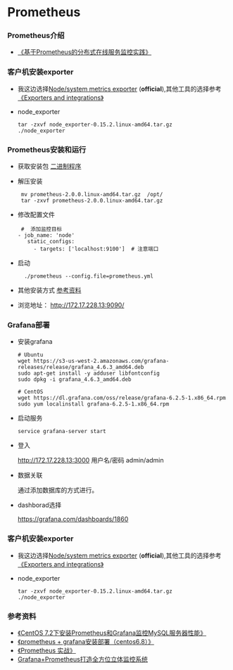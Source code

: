 # Prometheus

### Prometheus介绍

+ [《基于Prometheus的分布式在线服务监控实践》](https://zhuanlan.zhihu.com/p/24811652?refer=cloudsre)

### 客户机安装exporter

+ 我这边选择[Node/system metrics exporter](https://github.com/prometheus/node_exporter) (**official**),其他工具的选择参考[《Exporters and integrations》](https://prometheus.io/docs/instrumenting/exporters/)

+ node_exporter

  ```
  tar -zxvf node_exporter-0.15.2.linux-amd64.tar.gz
  ./node_exporter
  ```

### Prometheus安装和运行

+  获取安装包 [二进制程序](https://prometheus.io/download/)

+  解压安装

   ```shell
    mv prometheus-2.0.0.linux-amd64.tar.gz  /opt/
    tar -zxvf prometheus-2.0.0.linux-amd64.tar.gz
   ```

+  修改配置文件

   ```shell
    #  添加监控目标
   - job_name: 'node'
      static_configs:
        - targets: ['localhost:9100']  # 注意端口
   ```
+ 启动

  ```
    ./prometheus --config.file=prometheus.yml
  ```


+ 其他安装方式 [参考资料](https://prometheus.io/docs/prometheus/latest/installation/)
+ 浏览地址： http://172.17.228.13:9090/


### Grafana部署

+ 安装grafana

  ```
  # Ubuntu
  wget https://s3-us-west-2.amazonaws.com/grafana-releases/release/grafana_4.6.3_amd64.deb
  sudo apt-get install -y adduser libfontconfig
  sudo dpkg -i grafana_4.6.3_amd64.deb
  
  # CentOS
  wget https://dl.grafana.com/oss/release/grafana-6.2.5-1.x86_64.rpm
  sudo yum localinstall grafana-6.2.5-1.x86_64.rpm
  ```


+ 启动服务

  ```
  service grafana-server start
  ```


+ 登入

  http://172.17.228.13:3000  用户名/密码 admin/admin

+ 数据关联

  通过添加数据库的方式进行。
  
+ dashborad选择

  https://grafana.com/dashboards/1860


### 客户机安装exporter

+ 我这边选择[Node/system metrics exporter](https://github.com/prometheus/node_exporter) (**official**),其他工具的选择参考[《Exporters and integrations》](https://prometheus.io/docs/instrumenting/exporters/)

+ node_exporter

  ```
  tar -zxvf node_exporter-0.15.2.linux-amd64.tar.gz
  ./node_exporter
  ```

### 参考资料

+ [《CentOS 7.2下安装Prometheus和Grafana监控MySQL服务器性能》](http://www.linuxidc.com/Linux/2017-06/144972.htm)
+ [《prometheus + grafana安装部署（centos6.8）》](http://www.cnblogs.com/shhnwangjian/p/6878199.html)
+ [《Prometheus 实战》](https://songjiayang.gitbooks.io/prometheus/content/introduction/what.html)
+ [Grafana+Prometheus打造全方位立体监控系统](https://www.cnblogs.com/smallSevens/p/7805842.html)

